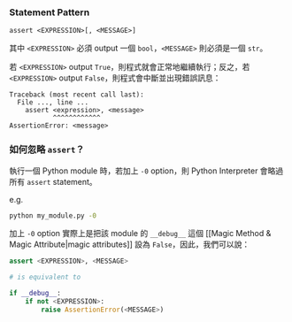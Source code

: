 ### Statement Pattern

```plaintext
assert <EXPRESSION>[, <MESSAGE>]
```

其中 `<EXPRESSION>` 必須 output 一個 `bool`，`<MESSAGE>` 則必須是一個 `str`。

若 `<EXPRESSION>` output `True`，則程式就會正常地繼續執行；反之，若 `<EXPRESSION>` output `False`，則程式會中斷並出現錯誤訊息：

```plaintext
Traceback (most recent call last):
  File ..., line ...
    assert <expression>, <message>
           ^^^^^^^^^^^^
AssertionError: <message>
```

### 如何忽略 `assert`？

執行一個 Python module 時，若加上 `-0` option，則 Python Interpreter 會略過所有 `assert` statement。

e.g.

```bash
python my_module.py -0
```

加上 `-0` option 實際上是把該 module 的 `__debug__` 這個 [[Magic Method & Magic Attribute|magic attributes]] 設為 `False`，因此，我們可以說：

```Python
assert <EXPRESSION>, <MESSAGE>

# is equivalent to

if __debug__:
    if not <EXPRESSION>:
        raise AssertionError(<MESSAGE>)
```
